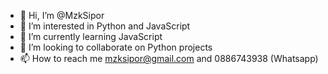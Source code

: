 - 👋 Hi, I’m @MzkSipor
- 👀 I’m interested in Python and JavaScript
- 🌱 I’m currently learning JavaScript
- 💞️ I’m looking to collaborate on Python projects
- 📫 How to reach me mzksipor@gmail.com and 0886743938 (Whatsapp)

<!---
MzkSipor/MzkSipor is a ✨ special ✨ repository because its `README.md` (this file) appears on your GitHub profile.
You can click the Preview link to take a look at your changes.
--->
